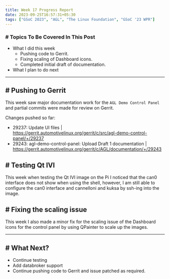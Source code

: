 ```yaml
---
title: Week 17 Progress Report
date: 2023-09-25T16:57:31+05:30
tags: ["GSoC 2023", "AGL", "The Linux Foundation", "GSoC '23 WPR"]
---
```


### # Topics To Be Covered In This Post
- What I did this week
	- Pushing code to Gerrit.
	- Fixing scaling of Dashboard icons.
	- Completed initial draft of documentation.
- What I plan to do next 

---

## # Pushing to Gerrit

This week saw major documentation work for the `AGL Demo Control Panel` and partial commits were made for review on Gerrit. 

Changes pushed so far:

- 29237: Update UI files | https://gerrit.automotivelinux.org/gerrit/c/src/agl-demo-control-panel/+/29237
- 29243: agl-demo-control-panel: Upload Draft 1 documentation | https://gerrit.automotivelinux.org/gerrit/c/AGL/documentation/+/29243
## # Testing Qt IVI

This week when testing the Qt IVI image on the Pi I noticed that the can0 interface does not show when using the shell, however, I am still able to configure the can0 interface and cannelloni and kuksa by ssh-ing into the image. 
## # Fixing the scaling issue

This week I also made a minor fix for the scaling issue of the Dashboard icons for the control panel by using QPainter to scale up the images. 

---
## # What Next?

- Continue testing
- Add databroker support
- Continue pushing code to Gerrit and issue patched as required.